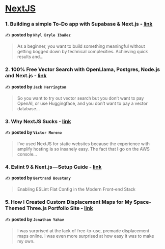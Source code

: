 
<h1><a href=https://medium.com/tag/nextjs/recommended target="_blank" rel="noopener noreferrer">NextJS</a></h1>
<h3>1. Building a simple To-Do app with Supabase & Next.js - <a href="https://medium.com/@nbryleibanez?source=tag_recommended_feed---------0-84----------nextjs----------d6a85cfc_3724_4cce_a046_e3d30a0d0cc2-------" target="_blank" rel="noopener noreferrer">link</a></h3>

✍️ **posted by `Nhyl Bryle Ibañez`**

<blockquote>As a beginner, you want to build something meaningful without getting bogged down by technical complexities. Achieving quick results and…</blockquote>

<h3>2. 100% Free Vector Search with OpenLlama, Postgres, Node.js and Next.js - <a href="https://medium.com/@jherr2020?source=tag_recommended_feed---------1-107----------nextjs----------d6a85cfc_3724_4cce_a046_e3d30a0d0cc2-------" target="_blank" rel="noopener noreferrer">link</a></h3>

✍️ **posted by `Jack Herrington`**

<blockquote>So you want to try out vector search but you don’t want to pay OpenAI, or use Huggingface, and you don’t want to pay a vector database…</blockquote>

<h3>3. Why NextJS Sucks - <a href="https://medium.com/@thecodingteacher_52591?source=tag_recommended_feed---------2-85----------nextjs----------d6a85cfc_3724_4cce_a046_e3d30a0d0cc2-------" target="_blank" rel="noopener noreferrer">link</a></h3>

✍️ **posted by `Victor Moreno`**

<blockquote>I’ve used NextJS for static websites because the experience with amplify hosting is so insanely easy. The fact that I go on the AWS console…</blockquote>

<h3>4. Eslint 9 & Next.js — Setup Guide - <a href="https://medium.com/@poksme?source=tag_recommended_feed---------3-84----------nextjs----------d6a85cfc_3724_4cce_a046_e3d30a0d0cc2-------" target="_blank" rel="noopener noreferrer">link</a></h3>

✍️ **posted by `Bertrand Boustany`**

<blockquote>Enabling ESLint Flat Config in the Modern Front-end Stack</blockquote>

<h3>5. How I Created Custom Displacement Maps for My Space-Themed Three.js Portfolio Site - <a href="https://medium.com/@jhyahav?source=tag_recommended_feed---------4-107----------nextjs----------d6a85cfc_3724_4cce_a046_e3d30a0d0cc2-------" target="_blank" rel="noopener noreferrer">link</a></h3>

✍️ **posted by `Jonathan Yahav`**

<blockquote>I was surprised at the lack of free-to-use, premade displacement maps online. I was even more surprised at how easy it was to make my own.</blockquote>

